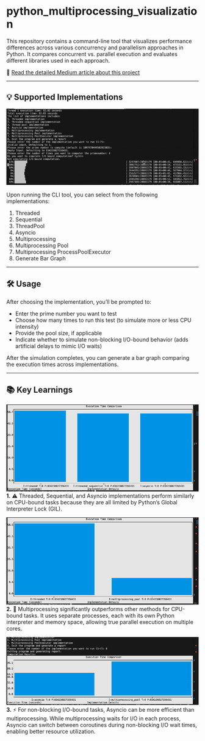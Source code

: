 # python_multiprocessing_visualization

This repository contains a command-line tool that visualizes performance differences across various concurrency and parallelism approaches in Python. It compares concurrent vs. parallel execution and evaluates different libraries used in each approach.

📖 [Read the detailed Medium article about this project](https://medium.com/@hwankim2k/comparing-approaches-for-processing-in-python-6926365ca8b9)

---

## 💡 Supported Implementations

![Demo Gif](ScreenRecording.gif)

Upon running the CLI tool, you can select from the following implementations:

1. Threaded  
2. Sequential  
3. ThreadPool  
4. Asyncio  
5. Multiprocessing  
6. Multiprocessing Pool  
7. Multiprocessing ProcessPoolExecutor  
8. Generate Bar Graph  

---

## 🛠 Usage

After choosing the implementation, you’ll be prompted to:

- Enter the prime number you want to test  
- Choose how many times to run this test (to simulate more or less CPU intensity)  
- Provide the pool size, if applicable  
- Indicate whether to simulate non-blocking I/O-bound behavior (adds artificial delays to mimic I/O waits)  

After the simulation completes, you can generate a bar graph comparing the execution times across implementations.

---

## 📚 Key Learnings

![Threaded, Sequential, Asyncio Graph](ThreadedvsSequentialvsAsyncio.png)  
**1.** ⚠️ Threaded, Sequential, and Asyncio implementations perform similarly on CPU-bound tasks because they are all limited by Python’s Global Interpreter Lock (GIL).

![Threaded vs Multiprocessing Graph](ThreadedvsMultiProcessing.png)  
**2.** 🚀 Multiprocessing significantly outperforms other methods for CPU-bound tasks. It uses separate processes, each with its own Python interpreter and memory space, allowing true parallel execution on multiple cores.

![Asyncio vs Multiprocessing Graph](AsynciovsMultiProcessing.png)  
**3.** ⚡ For non-blocking I/O-bound tasks, Asyncio can be more efficient than multiprocessing. While multiprocessing waits for I/O in each process, Asyncio can switch between coroutines during non-blocking I/O wait times, enabling better resource utilization.